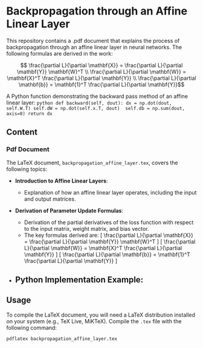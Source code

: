 # Backpropagation through an Affine Linear Layer

This repository contains a .pdf document that explains the process of backpropagation through an affine linear layer in neural networks. The following formulas are derived in the work:
```math
    \frac{\partial L}{\partial \mathbf{X}} = \frac{\partial L}{\partial \mathbf{Y}} \mathbf{W}^T \\
    \frac{\partial L}{\partial \mathbf{W}} = \mathbf{X}^T \frac{\partial L}{\partial \mathbf{Y}} \\
    \frac{\partial L}{\partial \mathbf{b}} = \mathbf{1}^T \frac{\partial L}{\partial \mathbf{Y}}
```

A Python function demonstrating the backward pass method of an affine linear layer:
    ```python
    def backward(self, dout):
        dx = np.dot(dout, self.W.T)
        self.dW = np.dot(self.x.T, dout) 
        self.db = np.sum(dout, axis=0)
        return dx
    ```

## Content

### Pdf Document

The LaTeX document, `backpropagation_affine_layer.tex`, covers the following topics:

- **Introduction to Affine Linear Layers**: 
  - Explanation of how an affine linear layer operates, including the input and output matrices.
  
- **Derivation of Parameter Update Formulas**:
  - Derivation of the partial derivatives of the loss function with respect to the input matrix, weight matrix, and bias vector.
  - The key formulas derived are:
    \[
    \frac{\partial L}{\partial \mathbf{X}} = \frac{\partial L}{\partial \mathbf{Y}} \mathbf{W}^T
    \]
    \[
    \frac{\partial L}{\partial \mathbf{W}} = \mathbf{X}^T \frac{\partial L}{\partial \mathbf{Y}}
    \]
    \[
    \frac{\partial L}{\partial \mathbf{b}} = \mathbf{1}^T \frac{\partial L}{\partial \mathbf{Y}}
    \]

- **Python Implementation Example**:
  - 

## Usage

To compile the LaTeX document, you will need a LaTeX distribution installed on your system (e.g., TeX Live, MiKTeX). Compile the `.tex` file with the following command:

```bash
pdflatex backpropagation_affine_layer.tex
